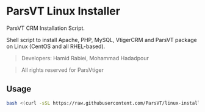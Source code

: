 # ParsVT Linux Installer
ParsVT CRM Installation Script.

Shell script to install Apache, PHP, MySQL, VtigerCRM and ParsVT package on Linux (CentOS and all RHEL-based).

> Developers: Hamid Rabiei, Mohammad Hadadpour

> All rights reserved for ParsVtiger

## Usage
```bash
bash <(curl -sSL https://raw.githubusercontent.com/ParsVT/linux-installer/main/parsvt.sh)
```
